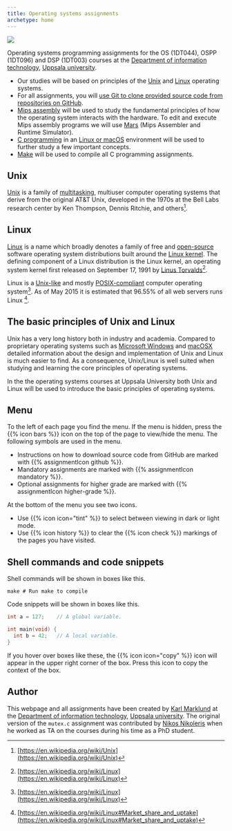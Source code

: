 ```yaml
---
title: Operating systems assignments
archetype: home
---
```


![](images/uu-full-logo-dark.png?classes=uu-full-logo)

Operating systems programming assignments for the OS (1DT044), OSPP (1DT096) and
DSP (1DT003) courses at the [Department of information technology][it], [Uppsala
university][uu].

[it]: https://www.it.uu.se/first?lang=en

[uu]: https://www.uu.se/en/

- Our studies will be based on principles of the [Unix](#unix) and
  [Linux](#linux) operating systems.
- For all assignments, you will [use Git to clone provided source code from repositories on GitHub][git/github]. 
- [Mips assembly][mips] will be used to study the fundamental principles of how
  the operating system interacts with the hardware. To edit and execute Mips assembly programs we will use [Mars][mars] (Mips
Assembler and Runtime Simulator). 
- [C programming][c] in an [Linux or macOS](supported-systems) environment will be used to further study a few important concepts.
- [Make][make] will be used to compile all C programming assignments. 


[mars]: http://courses.missouristate.edu/kenvollmar/mars/

[make]: https://en.wikipedia.org/wiki/Make_(software)

[unix/linux]: unix-and-linux

[mips]:  prerequisites/mips-and-mars

[c]:  prerequisites/c

[linux]: prerequisites/linux

[git/github]: prerequisites/git-and-github/

## Unix

[Unix](https://en.wikipedia.org/wiki/Unix) is a family of [multitasking][multitasking],
multiuser computer operating systems that derive from the original AT&T Unix,
developed in the 1970s at the Bell Labs research center by Ken Thompson, Dennis
Ritchie, and others[^unix].

[^unix]: [https://en.wikipedia.org/wiki/Unix](https://en.wikipedia.org/wiki/Unix)

[multitasking]: https://en.wikipedia.org/wiki/Computer_multitasking

## Linux

[Linux](https://en.wikipedia.org/wiki/Linux) is a name which broadly denotes a
family of free and [open-source](https://en.wikipedia.org/wiki/Open-source_software) software operating system distributions built
around the [Linux kernel](https://en.wikipedia.org/wiki/Linux_kernel). The defining component of a Linux distribution is the
Linux kernel, an operating system kernel first released on September 17,
1991 by [Linus Torvalds](https://en.wikipedia.org/wiki/Linus_Torvalds)[^linux].

Linux is a [Unix-like](https://en.wikipedia.org/wiki/Unix-like) and
mostly [POSIX-compliant](https://en.wikipedia.org/wiki/POSIX) computer operating
system[^linux]. As of May 2015 it is estimated that 96.55% of all web servers
runs Linux [^linux-market-share]. 

[^linux]: [https://en.wikipedia.org/wiki/Linux](https://en.wikipedia.org/wiki/Linux)

[^linux-market-share]:
    [https://en.wikipedia.org/wiki/Linux#Market_share_and_uptake](https://en.wikipedia.org/wiki/Linux#Market_share_and_uptake)
    
## The basic principles of Unix and Linux

Unix has a very long history both in industry and academia. Compared to
proprietary operating systems such as [Microsoft
Windows](https://en.wikipedia.org/wiki/Microsoft_Windows) and
[macOSX](https://en.wikipedia.org/wiki/MacOS) detailed information about the
design and implementation of Unix and Linux is much easier to find. As a
consequence, Unix/Linux is well suited when studying and learning the core
principles of operating systems. 

In the the operating systems courses at Uppsala University both Unix and Linux
will be used to introduce the basic principles of operating systems. 

## Menu

To the left of each page you find the menu. If the menu is hidden, press the {{%
icon bars %}} icon on the top of the page to view/hide the menu. The following
symbols are used in the menu.  

- Instructions on how to download source code from GitHub are marked with {{%
  assignmentIcon github %}}.
- Mandatory assignments are marked with {{% assignmentIcon mandatory %}}. 
- Optional assignments for higher grade are marked with {{% assignmentIcon
  higher-grade %}}.

At the bottom of the menu you see two icons. 

- Use {{% icon icon="tint" %}} to select between viewing in dark or light mode. 
- Use {{% icon history %}} to clear the {{% icon check %}} markings of the pages
  you have visited. 

## Shell commands and code snippets 

Shell commands will be shown in boxes like this. 

``` text
make # Run make to compile
```

Code snippets will be shown in boxes like this. 

``` C
int a = 127;    // A global variable. 

int main(void) {
  int b = 42;   // A local variable.
}
```

If you hover over boxes like these, the {{% icon icon="copy" %}} icon will appear in the upper
right corner of the box. Press this icon to copy the context of the box. 

## Author

This webpage and all assignments have been created by [Karl Marklund][km] at the
[Department of information technology][it], [Uppsala university][uu]. The
original version of the `mutex.c` assignment was contributed by [Nikos
Nikoleris][nn] when he worked as TA on the courses during his time as a PhD student.

[km]: https://www.katalog.uu.se/profile/?id=N2-482
[nn]: https://www.arm.ecs.soton.ac.uk/people/dr-nikos-nikoleris/